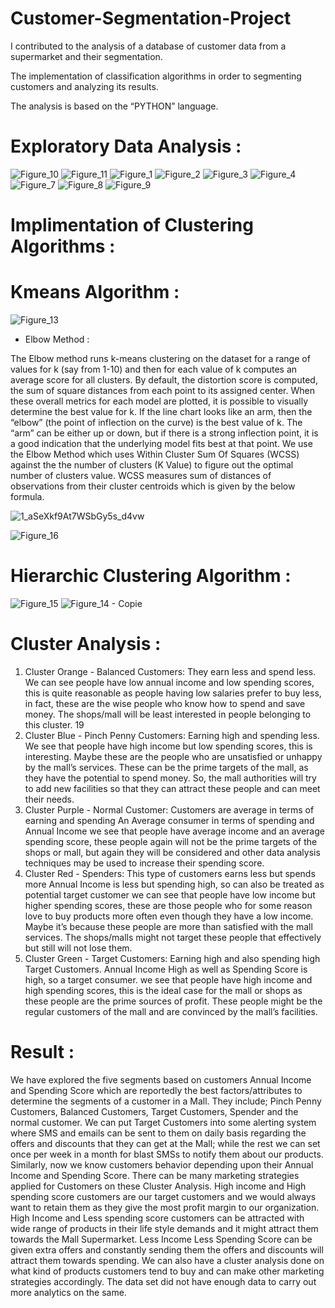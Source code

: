 # Customer-Segmentation-Project

I contributed to the analysis of a database of customer data from a supermarket and their segmentation.

The implementation of classification algorithms in order to segmenting customers and analyzing its results.

The analysis is based on the “PYTHON” language.

# Exploratory Data Analysis :

![Figure_10](https://user-images.githubusercontent.com/47457939/183471067-a0f24948-f414-44de-ac2f-3b77ffa891dd.png)
![Figure_11](https://user-images.githubusercontent.com/47457939/183471071-843864bd-c198-4bb0-8205-63061b8a8b2c.png)
![Figure_1](https://user-images.githubusercontent.com/47457939/183471083-140138c6-9804-4dd7-8e0e-5a5c1e0f2008.png)
![Figure_2](https://user-images.githubusercontent.com/47457939/183471087-3d4a6a6a-f60a-4574-a792-905bd19f5612.png)
![Figure_3](https://user-images.githubusercontent.com/47457939/183471093-de9556be-a41c-4426-a194-f6cacfacd3fe.png)
![Figure_4](https://user-images.githubusercontent.com/47457939/183471102-87d37a42-741b-4e16-85c6-6ef4f3b822c0.png)
![Figure_7](https://user-images.githubusercontent.com/47457939/183471043-c73f3b45-c64d-4f14-bd1c-68af203ed995.png)
![Figure_8](https://user-images.githubusercontent.com/47457939/183471049-b5a84fc7-787d-43b0-99d9-f9a1fdf5f9a5.png)
![Figure_9](https://user-images.githubusercontent.com/47457939/183471050-acc4e1e3-ffb8-4929-b569-2056bc6dd98b.png)

# Implimentation of Clustering Algorithms :
  
# Kmeans Algorithm :

![Figure_13](https://user-images.githubusercontent.com/47457939/183472024-877a7550-5e80-4790-ab0b-93ddb7d75393.png)

- Elbow Method : 


The Elbow method runs k-means clustering on the dataset for a range of values for k (say from 1-10) and then for each value of k computes an average score for all clusters. By default, the distortion score is computed, the sum of square distances from each point to its assigned center.
When these overall metrics for each model are plotted, it is possible to visually determine the best value for k. If the line chart looks like an arm, then the “elbow” (the point of inflection on the curve) is the best value of k. The “arm” can be either up or down, but if there is a strong inflection point, it is a good indication that the underlying model fits best at that point.
We use the Elbow Method which uses Within Cluster Sum Of Squares (WCSS) against the the number of clusters (K Value) to figure out the optimal number of clusters value. 
WCSS measures sum of distances of observations from their cluster centroids which is given by the below formula.

![1_aSeXkf9At7WSbGy5s_d4vw](https://user-images.githubusercontent.com/47457939/183473211-a58503c8-4385-4a7d-9d96-b1fcdf6522c3.png)


![Figure_16](https://user-images.githubusercontent.com/47457939/183471841-67cd96a9-7977-45d4-b577-1b33a1c94c49.png)

# Hierarchic Clustering Algorithm :
![Figure_15](https://user-images.githubusercontent.com/47457939/183472634-8e7f326a-089f-45df-94de-eebe86efb01d.png)
![Figure_14 - Copie](https://user-images.githubusercontent.com/47457939/183472643-bbb377ce-8e44-42f7-8bf0-cbe06ba7af16.png)


# Cluster Analysis :

1. Cluster Orange - Balanced Customers:
They earn less and spend less. We can see people have low annual income and low 
spending scores, this is quite reasonable as people having low salaries prefer to buy less, 
in fact, these are the wise people who know how to spend and save money. The 
shops/mall will be least interested in people belonging to this cluster.
19
2. Cluster Blue - Pinch Penny Customers:
Earning high and spending less. We see that people have high income but low spending 
scores, this is interesting. Maybe these are the people who are unsatisfied or unhappy by 
the mall’s services. These can be the prime targets of the mall, as they have the potential 
to spend money. So, the mall authorities will try to add new facilities so that they can 
attract these people and can meet their needs.
3. Cluster Purple - Normal Customer:
Customers are average in terms of earning and spending An Average consumer in terms 
of spending and Annual Income we see that people have average income and an average 
spending score, these people again will not be the prime targets of the shops or mall, but 
again they will be considered and other data analysis techniques may be used to increase 
their spending score.
4. Cluster Red - Spenders:
This type of customers earns less but spends more Annual Income is less but spending 
high, so can also be treated as potential target customer we can see that people have low 
income but higher spending scores, these are those people who for some reason love to 
buy products more often even though they have a low income. Maybe it’s because these 
people are more than satisfied with the mall services. The shops/malls might not target 
these people that effectively but still will not lose them.
5. Cluster Green - Target Customers:
Earning high and also spending high Target Customers. Annual Income High as well as 
Spending Score is high, so a target consumer. we see that people have high income and 
high spending scores, this is the ideal case for the mall or shops as these people are the 
prime sources of profit. These people might be the regular customers of the mall and are 
convinced by the mall’s facilities.

# Result :
We have explored the five segments based on customers Annual Income and 
Spending Score which are reportedly the best factors/attributes to determine the segments 
of a customer in a Mall. They include; Pinch Penny Customers, Balanced Customers,
Target Customers, Spender and the normal customer. We can put Target Customers into 
some alerting system where SMS and emails can be sent to them on daily basis regarding 
the offers and discounts that they can get at the Mall; while the rest we can set once per 
week in a month for blast SMSs to notify them about our products.
Similarly, now we know customers behavior depending upon their Annual Income 
and Spending Score. There can be many marketing strategies applied for Customers on 
these Cluster Analysis. High income and High spending score customers are our target 
customers and we would always want to retain them as they give the most profit margin 
to our organization. High Income and Less spending score customers can be attracted 
with wide range of products in their life style demands and it might attract them towards 
the Mall Supermarket. Less Income Less Spending Score can be given extra offers and 
constantly sending them the offers and discounts will attract them towards spending. We 
can also have a cluster analysis done on what kind of products customers tend to buy and 
can make other marketing strategies accordingly. The data set did not have enough data 
to carry out more analytics on the same.

